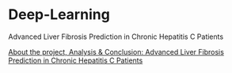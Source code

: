 # Deep-Learning
Advanced Liver Fibrosis Prediction in Chronic Hepatitis C Patients

[About the project, Analysis & Conclusion: Advanced Liver Fibrosis Prediction in Chronic Hepatitis C Patients](./FinalProject-CS596-Research-Topics-in-Computer-Science-Report.pdf)
